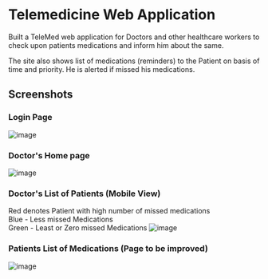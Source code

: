 
# Telemedicine Web Application

Built a TeleMed web application for Doctors and other healthcare workers to check upon patients medications and inform him about the same.

The site also shows list of medications (reminders) to the Patient on basis of time and priority. He is alerted if missed his medications. 
## Screenshots
### Login Page
![image](https://github.com/Shubham-M-Rathod/TeleMed-Web-Application/assets/96727745/50f28680-8a2e-4cab-8a84-e69a86b85613)

### Doctor's Home page
![image](https://github.com/Shubham-M-Rathod/TeleMed-Web-Application/assets/96727745/898ee204-9e99-44b3-8f30-1a2687f0692d)

### Doctor's List of Patients (Mobile View)
Red denotes Patient with high number of missed medications\
Blue - Less missed Medications\
Green - Least or Zero missed Medications
![image](https://github.com/Shubham-M-Rathod/TeleMed-Web-Application/assets/96727745/27b2bc58-bfe8-4f67-8d49-7cb6ff7aba96)

### Patients List of Medications (Page to be improved)
![image](https://github.com/Shubham-M-Rathod/TeleMed-Web-Application/assets/96727745/0f735188-b518-46a0-9727-a0917bf79a23)





